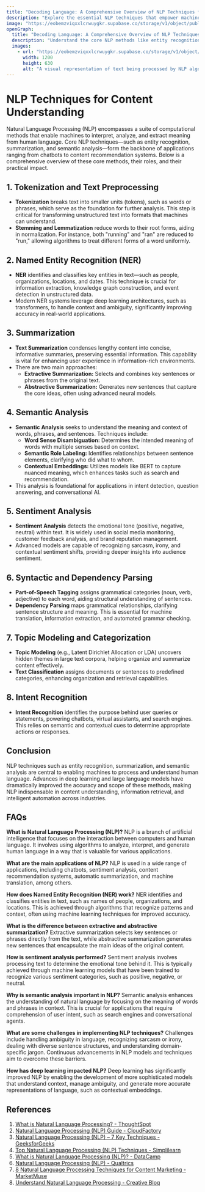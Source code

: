 ```yaml
---
title: "Decoding Language: A Comprehensive Overview of NLP Techniques for Content Understanding"
description: "Explore the essential NLP techniques that empower machines to understand human language, including tokenization, NER, summarization, semantic analysis, sentiment analysis, and their applications in modern technology."
image: "https://eobemzviqxxlcrwuygkr.supabase.co/storage/v1/object/public/yt2insight//nlp-content-understnding.jpg" # Replace with your actual image URL
openGraph:
  title: "Decoding Language: A Comprehensive Overview of NLP Techniques for Content Understanding"
  description: "Understand the core NLP methods like entity recognition, summarization, and semantic analysis, and how they drive applications from chatbots to recommendation systems, enhancing content understanding."
  images:
    - url: "https://eobemzviqxxlcrwuygkr.supabase.co/storage/v1/object/public/yt2insight//nlp-content-understnding.jpg" # Replace with your actual image URL
      width: 1200
      height: 630
      alt: "A visual representation of text being processed by NLP algorithms, highlighting keywords and semantic relationships."
---
```

# NLP Techniques for Content Understanding

Natural Language Processing (NLP) encompasses a suite of computational methods that enable machines to interpret, analyze, and extract meaning from human language. Core NLP techniques—such as entity recognition, summarization, and semantic analysis—form the backbone of applications ranging from chatbots to content recommendation systems. Below is a comprehensive overview of these core methods, their roles, and their practical impact.

## 1. Tokenization and Text Preprocessing
- **Tokenization** breaks text into smaller units (tokens), such as words or phrases, which serve as the foundation for further analysis. This step is critical for transforming unstructured text into formats that machines can understand.
- **Stemming and Lemmatization** reduce words to their root forms, aiding in normalization. For instance, both "running" and "ran" are reduced to "run," allowing algorithms to treat different forms of a word uniformly.

## 2. Named Entity Recognition (NER)
- **NER** identifies and classifies key entities in text—such as people, organizations, locations, and dates. This technique is crucial for information extraction, knowledge graph construction, and event detection in unstructured data.
- Modern NER systems leverage deep learning architectures, such as transformers, to handle context and ambiguity, significantly improving accuracy in real-world applications.

## 3. Summarization
- **Text Summarization** condenses lengthy content into concise, informative summaries, preserving essential information. This capability is vital for enhancing user experience in information-rich environments.
- There are two main approaches:
  - **Extractive Summarization:** Selects and combines key sentences or phrases from the original text.
  - **Abstractive Summarization:** Generates new sentences that capture the core ideas, often using advanced neural models.

## 4. Semantic Analysis
- **Semantic Analysis** seeks to understand the meaning and context of words, phrases, and sentences. Techniques include:
  - **Word Sense Disambiguation:** Determines the intended meaning of words with multiple senses based on context.
  - **Semantic Role Labeling:** Identifies relationships between sentence elements, clarifying who did what to whom.
  - **Contextual Embeddings:** Utilizes models like BERT to capture nuanced meaning, which enhances tasks such as search and recommendation.
- This analysis is foundational for applications in intent detection, question answering, and conversational AI.

## 5. Sentiment Analysis
- **Sentiment Analysis** detects the emotional tone (positive, negative, neutral) within text. It is widely used in social media monitoring, customer feedback analysis, and brand reputation management.
- Advanced models are capable of recognizing sarcasm, irony, and contextual sentiment shifts, providing deeper insights into audience sentiment.

## 6. Syntactic and Dependency Parsing
- **Part-of-Speech Tagging** assigns grammatical categories (noun, verb, adjective) to each word, aiding structural understanding of sentences.
- **Dependency Parsing** maps grammatical relationships, clarifying sentence structure and meaning. This is essential for machine translation, information extraction, and automated grammar checking.

## 7. Topic Modeling and Categorization
- **Topic Modeling** (e.g., Latent Dirichlet Allocation or LDA) uncovers hidden themes in large text corpora, helping organize and summarize content effectively.
- **Text Classification** assigns documents or sentences to predefined categories, enhancing organization and retrieval capabilities.

## 8. Intent Recognition
- **Intent Recognition** identifies the purpose behind user queries or statements, powering chatbots, virtual assistants, and search engines. This relies on semantic and contextual cues to determine appropriate actions or responses.

## Conclusion
NLP techniques such as entity recognition, summarization, and semantic analysis are central to enabling machines to process and understand human language. Advances in deep learning and large language models have dramatically improved the accuracy and scope of these methods, making NLP indispensable in content understanding, information retrieval, and intelligent automation across industries.

## FAQs

**What is Natural Language Processing (NLP)?**
NLP is a branch of artificial intelligence that focuses on the interaction between computers and human language. It involves using algorithms to analyze, interpret, and generate human language in a way that is valuable for various applications.

**What are the main applications of NLP?**
NLP is used in a wide range of applications, including chatbots, sentiment analysis, content recommendation systems, automatic summarization, and machine translation, among others.

**How does Named Entity Recognition (NER) work?**
NER identifies and classifies entities in text, such as names of people, organizations, and locations. This is achieved through algorithms that recognize patterns and context, often using machine learning techniques for improved accuracy.

**What is the difference between extractive and abstractive summarization?**
Extractive summarization selects key sentences or phrases directly from the text, while abstractive summarization generates new sentences that encapsulate the main ideas of the original content.

**How is sentiment analysis performed?**
Sentiment analysis involves processing text to determine the emotional tone behind it. This is typically achieved through machine learning models that have been trained to recognize various sentiment categories, such as positive, negative, or neutral.

**Why is semantic analysis important in NLP?**
Semantic analysis enhances the understanding of natural language by focusing on the meaning of words and phrases in context. This is crucial for applications that require comprehension of user intent, such as search engines and conversational agents.

**What are some challenges in implementing NLP techniques?**
Challenges include handling ambiguity in language, recognizing sarcasm or irony, dealing with diverse sentence structures, and understanding domain-specific jargon. Continuous advancements in NLP models and techniques aim to overcome these barriers.

**How has deep learning impacted NLP?**
Deep learning has significantly improved NLP by enabling the development of more sophisticated models that understand context, manage ambiguity, and generate more accurate representations of language, such as contextual embeddings.

## References

1.  [What is Natural Language Processing? - ThoughtSpot](https://www.thoughtspot.com/data-trends/ai/natural-language-processing)
2.  [Natural Language Processing (NLP) Guide - CloudFactory](https://www.cloudfactory.com/natural-language-processing-guide)
3.  [Natural Language Processing (NLP) – 7 Key Techniques - GeeksforGeeks](https://www.geeksforgeeks.org/natural-language-processing-nlp-7-key-techniques/)
4.  [Top Natural Language Processing (NLP) Techniques - Simplilearn](https://www.simplilearn.com/natural-language-processing-techniques-article)
5.  [What is Natural Language Processing (NLP)? - DataCamp](https://www.datacamp.com/blog/what-is-natural-language-processing)
6.  [Natural Language Processing (NLP) - Qualtrics](https://www.qualtrics.com/experience-management/customer/natural-language-processing/)
7.  [8 Natural Language Processing Techniques for Content Marketing - MarketMuse](https://blog.marketmuse.com/natural-language-processing-techniques-for-content-marketing/)
8.  [Understand Natural Language Processing - Creative Bloq](https://www.creativebloq.com/how-to/understand-natural-language-processing)